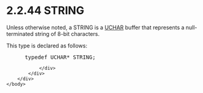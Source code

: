 <html dir="LTR" xmlns:mshelp="http://msdn.microsoft.com/mshelp" xmlns:ddue="http://ddue.schemas.microsoft.com/authoring/2003/5" xmlns:xlink="http://www.w3.org/1999/xlink" xmlns:tool="http://www.microsoft.com/tooltip">
    <head>
        <meta http-equiv="Content-Type" content="text/html; CHARSET=utf-8"></meta>
        <meta name="save" content="history"></meta>
        <title>2.2.44 STRING</title>
        <xml>
            <mshelp:toctitle title="2.2.44 STRING"></mshelp:toctitle>
            <mshelp:rltitle title="[MS-DTYP]: STRING"></mshelp:rltitle>
            <mshelp:keyword index="A" term="08460486-bacc-48af-8520-195ff7f80db5"></mshelp:keyword>
            <mshelp:attr name="DCSext.ContentType" value="open specification"></mshelp:attr>
            <mshelp:attr name="AssetID" value="08460486-bacc-48af-8520-195ff7f80db5"></mshelp:attr>
            <mshelp:attr name="TopicType" value="kbRef"></mshelp:attr>
            <mshelp:attr name="DCSext.Title" value="[MS-DTYP]: STRING" />
        </xml>
    </head>
    <body>
        <div id="header">
            <h1 class="heading">2.2.44 STRING</h1>
        </div>
        <div id="mainSection">
            <div id="mainBody">
                <div id="allHistory" class="saveHistory"></div>
                <div id="sectionSection0" class="section" name="collapseableSection">
                    

<p>Unless otherwise noted, a STRING is a <a href="050baef1-f978-4851-a3c7-ad701a90e54a.html">UCHAR</a> buffer that
represents a null-terminated string of 8-bit characters.</p>

<p>This type is declared as follows:</p>

<dl>
<dd>
<div><pre> typedef UCHAR* STRING;
</pre></div>
</dd></dl>


                </div>
            </div>
        </div>
    </body>
</html>